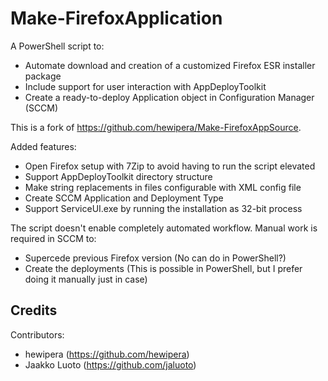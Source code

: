 # Make-FirefoxApplication

A PowerShell script to:

* Automate download and creation of a customized Firefox ESR installer package
* Include support for user interaction with AppDeployToolkit
* Create a ready-to-deploy Application object in Configuration Manager (SCCM)

This is a fork of <https://github.com/hewipera/Make-FirefoxAppSource>.

Added features:

* Open Firefox setup with 7Zip to avoid having to run the script elevated
* Support AppDeployToolkit directory structure
* Make string replacements in files configurable with XML config file
* Create SCCM Application and Deployment Type
* Support ServiceUI.exe by running the installation as 32-bit process

The script doesn't enable completely automated workflow. Manual work is required in SCCM to:

* Supercede previous Firefox version (No can do in PowerShell?)
* Create the deployments (This is possible in PowerShell, but I prefer doing it manually just in case)

## Credits

Contributors:

- hewipera (<https://github.com/hewipera>)
- Jaakko Luoto (<https://github.com/jaluoto>)
